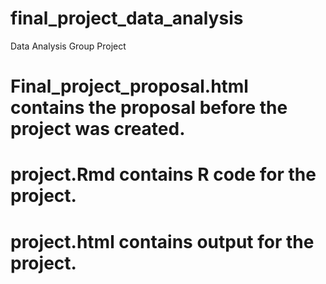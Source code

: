 # final_project_data_analysis
 Data Analysis Group Project
# Final_project_proposal.html contains the proposal before the project was created.
# project.Rmd contains R code for the project.
# project.html contains output for the project.
